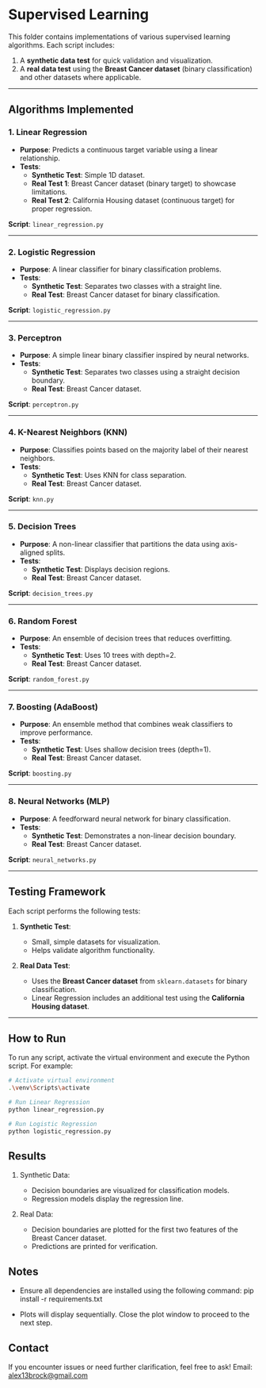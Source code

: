 # Supervised Learning

This folder contains implementations of various supervised learning algorithms. Each script includes:
1. A **synthetic data test** for quick validation and visualization.
2. A **real data test** using the **Breast Cancer dataset** (binary classification) and other datasets where applicable.

---

## Algorithms Implemented

### 1. **Linear Regression**  
- **Purpose**: Predicts a continuous target variable using a linear relationship.
- **Tests**:
   - **Synthetic Test**: Simple 1D dataset.
   - **Real Test 1**: Breast Cancer dataset (binary target) to showcase limitations.
   - **Real Test 2**: California Housing dataset (continuous target) for proper regression.

**Script**: `linear_regression.py`

---

### 2. **Logistic Regression**  
- **Purpose**: A linear classifier for binary classification problems.
- **Tests**:
   - **Synthetic Test**: Separates two classes with a straight line.
   - **Real Test**: Breast Cancer dataset for binary classification.

**Script**: `logistic_regression.py`

---

### 3. **Perceptron**  
- **Purpose**: A simple linear binary classifier inspired by neural networks.
- **Tests**:
   - **Synthetic Test**: Separates two classes using a straight decision boundary.
   - **Real Test**: Breast Cancer dataset.

**Script**: `perceptron.py`

---

### 4. **K-Nearest Neighbors (KNN)**  
- **Purpose**: Classifies points based on the majority label of their nearest neighbors.
- **Tests**:
   - **Synthetic Test**: Uses KNN for class separation.
   - **Real Test**: Breast Cancer dataset.

**Script**: `knn.py`

---

### 5. **Decision Trees**  
- **Purpose**: A non-linear classifier that partitions the data using axis-aligned splits.
- **Tests**:
   - **Synthetic Test**: Displays decision regions.
   - **Real Test**: Breast Cancer dataset.

**Script**: `decision_trees.py`

---

### 6. **Random Forest**  
- **Purpose**: An ensemble of decision trees that reduces overfitting.
- **Tests**:
   - **Synthetic Test**: Uses 10 trees with depth=2.
   - **Real Test**: Breast Cancer dataset.

**Script**: `random_forest.py`

---

### 7. **Boosting (AdaBoost)**  
- **Purpose**: An ensemble method that combines weak classifiers to improve performance.
- **Tests**:
   - **Synthetic Test**: Uses shallow decision trees (depth=1).
   - **Real Test**: Breast Cancer dataset.

**Script**: `boosting.py`

---

### 8. **Neural Networks (MLP)**  
- **Purpose**: A feedforward neural network for binary classification.
- **Tests**:
   - **Synthetic Test**: Demonstrates a non-linear decision boundary.
   - **Real Test**: Breast Cancer dataset.

**Script**: `neural_networks.py`

---

## Testing Framework

Each script performs the following tests:
1. **Synthetic Test**:
   - Small, simple datasets for visualization.
   - Helps validate algorithm functionality.

2. **Real Data Test**:
   - Uses the **Breast Cancer dataset** from `sklearn.datasets` for binary classification.
   - Linear Regression includes an additional test using the **California Housing dataset**.

---

## How to Run

To run any script, activate the virtual environment and execute the Python script. For example:

```bash
# Activate virtual environment
.\venv\Scripts\activate

# Run Linear Regression
python linear_regression.py

# Run Logistic Regression
python logistic_regression.py
```

## Results

1. Synthetic Data:
   - Decision boundaries are visualized for classification models.
   - Regression models display the regression line.

2. Real Data:
   - Decision boundaries are plotted for the first two features of the Breast Cancer dataset.
   - Predictions are printed for verification.

## Notes

- Ensure all dependencies are installed using the following command:
    pip install -r requirements.txt

- Plots will display sequentially. Close the plot window to proceed to the next step.

## Contact

If you encounter issues or need further clarification, feel free to ask! Email: alex13brock@gmail.com

